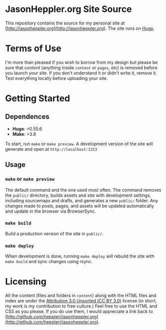 # JasonHeppler.org  Site Source

This repository contains the source for my personal site at 
[http://jasonheppler.org](http://jasonheppler.org). The site runs on 
[Hugo](https://gohugo.io). 

# Terms of Use

I'm more than pleased if you wish to borrow from my design but please be sure 
that *content* (anything inside `content` or `pages`, etc) is removed before you 
launch your site. If you don't understand it or didn't write it, remove it. 
Test everything locally before uploading your site.

# Getting Started

## Dependences

- **Hugo**: >0.55.6
- **Make**: >3.8

To start, run `make` or `make preview`. A development version of the site will generate and open at `http://localhost:1313`

## Usage

### `make` or `make preview`

The default command and the one used most often. The command removes the `public/` directory, builds assets and site with development settings, including sourcemaps and drafts, and generates a new `public/` folder. Any changes made to posts, pages, and assets will be updated automatically and update in the browser via BrowserSync.

### `make build`

Build a production version of the site in `public/`.

### `make deploy`

When development is done, running `make deploy` will rebuild the site with `make build` and sync changes using rsync.

# Licensing

All the content (files and folders in `content`) along with the HTML files and index are under the [Attribution 3.0 Unported (CC BY 3.0)](http://creativecommons.org/licenses/by/3.0/) license (in short, my work is my contribution to free culture.) Feel free to use the HTML and CSS as you please. If you do use them, I would appreciate a link back to [http://github.com/hepplerj/jasonheppler.org](http://github.com/hepplerj/jasonheppler.org). 
